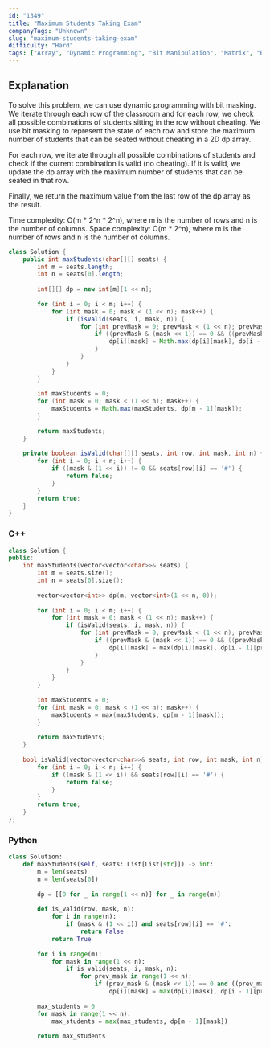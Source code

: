 ```yaml
---
id: "1349"
title: "Maximum Students Taking Exam"
companyTags: "Unknown"
slug: "maximum-students-taking-exam"
difficulty: "Hard"
tags: ["Array", "Dynamic Programming", "Bit Manipulation", "Matrix", "Bitmask"]
---
```


## Explanation
To solve this problem, we can use dynamic programming with bit masking. We iterate through each row of the classroom and for each row, we check all possible combinations of students sitting in the row without cheating. We use bit masking to represent the state of each row and store the maximum number of students that can be seated without cheating in a 2D dp array.

For each row, we iterate through all possible combinations of students and check if the current combination is valid (no cheating). If it is valid, we update the dp array with the maximum number of students that can be seated in that row.

Finally, we return the maximum value from the last row of the dp array as the result.

Time complexity: O(m * 2^n * 2^n), where m is the number of rows and n is the number of columns.
Space complexity: O(m * 2^n), where m is the number of rows and n is the number of columns.
```java
class Solution {
    public int maxStudents(char[][] seats) {
        int m = seats.length;
        int n = seats[0].length;
        
        int[][] dp = new int[m][1 << n];
        
        for (int i = 0; i < m; i++) {
            for (int mask = 0; mask < (1 << n); mask++) {
                if (isValid(seats, i, mask, n)) {
                    for (int prevMask = 0; prevMask < (1 << n); prevMask++) {
                        if ((prevMask & (mask << 1)) == 0 && ((prevMask << 1) & mask) == 0) {
                            dp[i][mask] = Math.max(dp[i][mask], dp[i - 1][prevMask] + Integer.bitCount(mask));
                        }
                    }
                }
            }
        }
        
        int maxStudents = 0;
        for (int mask = 0; mask < (1 << n); mask++) {
            maxStudents = Math.max(maxStudents, dp[m - 1][mask]);
        }
        
        return maxStudents;
    }
    
    private boolean isValid(char[][] seats, int row, int mask, int n) {
        for (int i = 0; i < n; i++) {
            if ((mask & (1 << i)) != 0 && seats[row][i] == '#') {
                return false;
            }
        }
        return true;
    }
}
```

### C++
```cpp
class Solution {
public:
    int maxStudents(vector<vector<char>>& seats) {
        int m = seats.size();
        int n = seats[0].size();
        
        vector<vector<int>> dp(m, vector<int>(1 << n, 0));
        
        for (int i = 0; i < m; i++) {
            for (int mask = 0; mask < (1 << n); mask++) {
                if (isValid(seats, i, mask, n)) {
                    for (int prevMask = 0; prevMask < (1 << n); prevMask++) {
                        if ((prevMask & (mask << 1)) == 0 && ((prevMask << 1) & mask) == 0) {
                            dp[i][mask] = max(dp[i][mask], dp[i - 1][prevMask] + __builtin_popcount(mask));
                        }
                    }
                }
            }
        }
        
        int maxStudents = 0;
        for (int mask = 0; mask < (1 << n); mask++) {
            maxStudents = max(maxStudents, dp[m - 1][mask]);
        }
        
        return maxStudents;
    }
    
    bool isValid(vector<vector<char>>& seats, int row, int mask, int n) {
        for (int i = 0; i < n; i++) {
            if ((mask & (1 << i)) && seats[row][i] == '#') {
                return false;
            }
        }
        return true;
    }
};
```

### Python
```python
class Solution:
    def maxStudents(self, seats: List[List[str]]) -> int:
        m = len(seats)
        n = len(seats[0])
        
        dp = [[0 for _ in range(1 << n)] for _ in range(m)]
        
        def is_valid(row, mask, n):
            for i in range(n):
                if (mask & (1 << i)) and seats[row][i] == '#':
                    return False
            return True
        
        for i in range(m):
            for mask in range(1 << n):
                if is_valid(seats, i, mask, n):
                    for prev_mask in range(1 << n):
                        if (prev_mask & (mask << 1)) == 0 and ((prev_mask << 1) & mask) == 0:
                            dp[i][mask] = max(dp[i][mask], dp[i - 1][prev_mask] + bin(mask).count('1'))
        
        max_students = 0
        for mask in range(1 << n):
            max_students = max(max_students, dp[m - 1][mask])
        
        return max_students
```